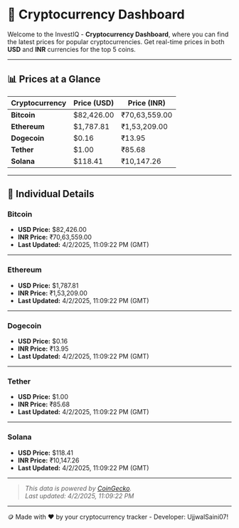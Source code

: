 
# 🚀 Cryptocurrency Dashboard

Welcome to the InvestIQ - **Cryptocurrency Dashboard**, where you can find the latest prices for popular cryptocurrencies. Get real-time prices in both **USD** and **INR** currencies for the top 5 coins.

---

## 📊 Prices at a Glance

| **Cryptocurrency** | **Price (USD)**       | **Price (INR)**        |
|---------------------|-----------------------|------------------------|
| **Bitcoin**   | $82,426.00 | ₹70,63,559.00 |
| **Ethereum**   | $1,787.81 | ₹1,53,209.00 |
| **Dogecoin**   | $0.16 | ₹13.95 |
| **Tether**   | $1.00 | ₹85.68 |
| **Solana**   | $118.41 | ₹10,147.26 |

---

## 📌 Individual Details

### Bitcoin

- **USD Price:** $82,426.00
- **INR Price:** ₹70,63,559.00
- **Last Updated:** 4/2/2025, 11:09:22 PM (GMT)
---


### Ethereum

- **USD Price:** $1,787.81
- **INR Price:** ₹1,53,209.00
- **Last Updated:** 4/2/2025, 11:09:22 PM (GMT)
---


### Dogecoin

- **USD Price:** $0.16
- **INR Price:** ₹13.95
- **Last Updated:** 4/2/2025, 11:09:22 PM (GMT)
---


### Tether

- **USD Price:** $1.00
- **INR Price:** ₹85.68
- **Last Updated:** 4/2/2025, 11:09:22 PM (GMT)
---


### Solana

- **USD Price:** $118.41
- **INR Price:** ₹10,147.26
- **Last Updated:** 4/2/2025, 11:09:22 PM (GMT)
---


> _This data is powered by [CoinGecko](https://www.coingecko.com)._  
> _Last updated: 4/2/2025, 11:09:22 PM_  

---
🪙 Made with ❤️ by your cryptocurrency tracker - Developer: UjjwalSaini07!
